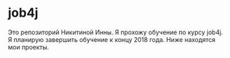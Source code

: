 # job4j
Это репозиторий Никитиной Инны.
Я прохожу обучение по курсу job4j. Я планирую завершить обучение к концу 2018 года. Ниже находятся мои проекты.
